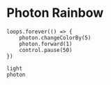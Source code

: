 # Photon Rainbow

```blocks
loops.forever(() => {
    photon.changeColorBy(5)
    photon.forward(1)
    control.pause(50)
})
```

```package
light
photon
```